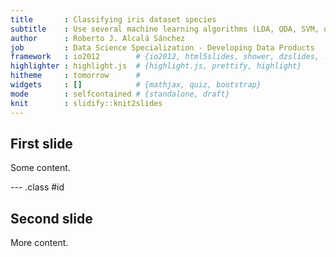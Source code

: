 ```yaml
---
title       : Classifying iris dataset species
subtitle    : Use several machine learning algorithms (LDA, QDA, SVM, decission tree, naïve Bayes) to classify the iris dataset species.
author      : Roberto J. Alcalá Sánchez
job         : Data Science Specialization - Developing Data Products
framework   : io2012        # {io2012, html5slides, shower, dzslides, ...}
highlighter : highlight.js  # {highlight.js, prettify, highlight}
hitheme     : tomorrow      # 
widgets     : []            # {mathjax, quiz, bootstrap}
mode        : selfcontained # {standalone, draft}
knit        : slidify::knit2slides
---
```


## First slide

Some content.

--- .class #id 

## Second slide

More content.
